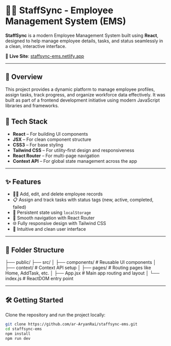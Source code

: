 # 👨‍💼 StaffSync - Employee Management System (EMS)

**StaffSync** is a modern Employee Management System built using **React**, designed to help manage employee details, tasks, and status seamlessly in a clean, interactive interface.

🔗 **Live Site**: [staffsync-ems.netlify.app](https://staffsync-ems.netlify.app/)

---

## 📌 Overview

This project provides a dynamic platform to manage employee profiles, assign tasks, track progress, and organize workforce data effectively. It was built as part of a frontend development initiative using modern JavaScript libraries and frameworks.

## 🚀 Tech Stack

- **React** – For building UI components
- **JSX** – For clean component structure
- **CSS3** – For base styling
- **Tailwind CSS** – For utility-first design and responsiveness
- **React Router** – For multi-page navigation
- **Context API** – For global state management across the app

---

## ✨ Features

- 🧑‍💼 Add, edit, and delete employee records  
- 📋 Assign and track tasks with status tags (new, active, completed, failed)  
- 📂 Persistent state using `localStorage`  
- 🔄 Smooth navigation with React Router  
- 🌐 Fully responsive design with Tailwind CSS  
- 🎨 Intuitive and clean user interface  

---

## 📁 Folder Structure

├── public/
├── src/
│ ├── components/ # Reusable UI components
│ ├── context/ # Context API setup
│ ├── pages/ # Routing pages like Home, AddTask, etc.
│ ├── App.jsx # Main app routing and layout
│ └── index.js # ReactDOM entry point

---

## 🛠️ Getting Started

Clone the repository and run the project locally:

```bash
git clone https://github.com/ar-AryanRai/staffsync-ems.git
cd staffsync-ems
npm install
npm run dev
```
